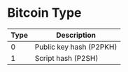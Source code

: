 # Bitcoin Type

| Type | Description             |
| ---- | -----------             |
| 0    | Public key hash (P2PKH) |
| 1    | Script hash (P2SH)      |
